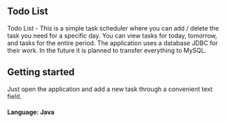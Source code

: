 Todo List
--------------------
Todo List - This is a simple task scheduler where you can add / delete the task you need for a specific day. You can view tasks for today, tomorrow, and tasks for the entire period.
The application uses a database JDBC for their work. In the future it is planned to transfer everything to MySQL.

Getting started
--------------------
Just open the application and add a new task through a convenient text field.


#### Language: Java
